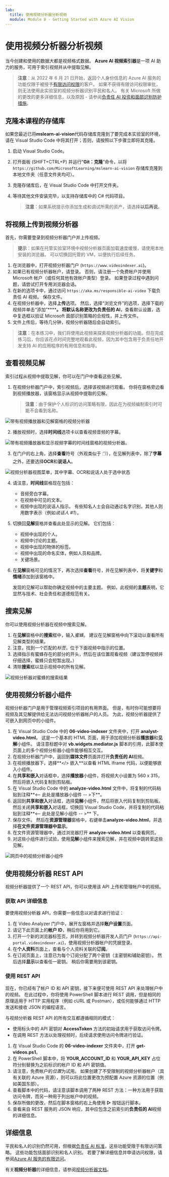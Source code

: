 ```yaml
---
lab:
  title: 使用视频分析器分析视频
  module: Module 8 - Getting Started with Azure AI Vision
---
```


# 使用视频分析器分析视频

当今创建和使用的数据大都是视频格式数据。 **Azure AI 视频索引器**是一项 AI 助力的服务，可用于索引视频并从中提取见解。

> **注意**：从 2022 年 6 月 21 日开始，返回个人身份信息的 Azure AI 服务的功能仅限于被授予[有限访问权限](https://docs.microsoft.com/azure/cognitive-services/cognitive-services-limited-access)的客户。 如果不获得有限访问权限审批，则无法使用此实验室的视频分析器识别平民和名人。 有关 Microsoft 所做的更改的更多详细信息，以及原因 - 请参阅[负责任 AI 投资和面部识别防护措施](https://azure.microsoft.com/blog/responsible-ai-investments-and-safeguards-for-facial-recognition/)。

## 克隆本课程的存储库

如果您最近已将**mslearn-ai-vision**代码存储库克隆到了要完成本实验室的环境，请在 Visual Studio Code 中将其打开；否则，请按照以下步骤立即将其克隆。

1. 启动 Visual Studio Code。
2. 打开面板 (SHIFT+CTRL+P) 并运行“**Git：克隆**”命令，以将 `https://github.com/MicrosoftLearning/mslearn-ai-vision` 存储库克隆到本地文件夹（任意文件夹均可）。
3. 克隆存储库后，在 Visual Studio Code 中打开文件夹。
4. 等待其他文件安装完毕，以支持存储库中的 C# 代码项目。

    > **注意**：如果系统提示你添加生成和调试所需的资产，请选择**以后再说**。

## 将视频上传到视频分析器

首先，你需要登录到视频分析器门户并上传视频。

> **提示**：如果在托管实验室环境中视频分析器页面加载速度缓慢，请使用本地安装的浏览器。 可以切换回托管的 VM，以便执行后续任务。

1. 在浏览器中，打开视频分析器门户 (`https://www.videoindexer.ai`)。
2. 如果已有视频分析器帐户，请登录。 否则，请注册一个免费帐户并使用 Microsoft 帐户（或任何其他有效帐户类型）登录。 如果登录过程中遇到问题，请尝试打开专用浏览器会话。
3. 在新的选项卡中，通过访问 `https://aka.ms/responsible-ai-video` 下载负责任 AI 视频。 保存文件。
4. 在视频分析器中，选择**上传**选项。 然后，选择“浏览文件”的选项，选择下载的视频并单击“添加”********。 将默认名称更改为**负责任的 AI**，查看默认设置，选中复选框以验证 Microsoft 面部识别策略的合规性，并上传文件。
5. 文件上传后，等待几分钟，视频分析器随后会自动索引。

> **注意**：在本练习中，我们将使用此视频来探索视频分析器的功能。但在完成练习后，你应该花点时间完整地观看此视频，因为其中包含用于负责任地开发支持 AI 的应用程序的有用信息和指导。 

## 查看视频见解

索引过程从视频中提取见解，你可以在门户中查看这些见解。

1. 在视频分析器门户中，索引视频后，选择该视频进行观看。 你将在窗格旁边看到视频播放器，该窗格显示从视频中提取的见解。

    > **注意**：由于保护个人标识的访问策略有限，因此在为视频编制索引时可能不会看到名称。

![带有视频播放器和见解窗格的视频分析器](../media/video-indexer-insights.png)

2. 播放视频时，选择**时间线**选项卡以查看视频音频的字幕。

![带有视频播放器和显示视频字幕的时间线窗格的视频分析器。](../media/video-indexer-transcript.png)

3. 在门户的右上角，选择**查看**符号（外观类似于 &#128455;），在见解列表中，除了**字幕**之外，还要选择**OCR**和**说话人**。

![视频分析器视图菜单，其中字幕、OCR和说话人处于选中状态](../media/video-indexer-view-menu.png)

4. 请注意，**时间线**窗格现在包括：
    - 音频旁白字幕。
    - 在视频中可见的文本。
    - 视频中出现的说话人指示。 有些知名人士会自动通过名字识别，其他人则用数字表示（例如*说话人 #1*）。
5. 切换回**见解**窗格并查看此处显示的见解。 它们包括：
    - 视频中出现的个人。
    - 视频中讨论的主题。
    - 视频中出现的物体的标签。
    - 视频中出现的命名实体，例如人员和品牌。
    - 关键场景。
6. 在**见解**窗格可见的情况下，再次选择**查看**符号，并在见解列表中，将**关键字**和**情绪**添加到该窗格中。

    发现的见解可以帮助你确定视频中的主要主题。 例如，此视频的**主题**表明，它显然与技术、社会责任和道德规范有关。

## 搜索见解

你可以使用视频分析器在视频中搜索见解。

1. 在**见解**窗格中的**搜索**框中，输入*蜜蜂*。 建议在见解窗格中向下滚动以查看所有见解类型的结果。
2. 注意，找到一个匹配的*标签*，位于下面视频中指示的位置。
3. 选择指示有蜜蜂存在的部分的开头，然后在该位置观看视频（建议暂停视频并仔细选择，蜜蜂只会短暂出现。）
4. 清除**搜索**框以显示视频中的所有见解。

![视频分析器对蜜蜂的搜索结果](../media/video-indexer-search.png)

## 使用视频分析器小组件

视频分析器门户是用于管理视频索引项目的有用界面。 但是，有时你可能想要将视频及其见解提供给无法访问视频分析器帐户的人员。 为此，视频分析器提供了可嵌入到网页中的小组件。

1. 在 Visual Studio Code 中的 **06-video-indexer** 文件夹中，打开 **analyst-video.html**。 这是一个基本的 HTML 页面，用于添加视频分析器**播放器**和**见解**小组件。 请注意标题中对 **vb.widgets.mediator.js** 脚本的引用，此脚本使页面上的多个视频分析器小组件能够相互交互。
2. 在视频分析器门户中，返回到**媒体文件**页面并打开**负责任的 AI**视频。
3. 在视频播放器下，选择**&lt;/&gt; 嵌入**以查看 HTML Iframe 代码，以便能够嵌入小组件。
4. 在**共享和嵌入**对话框中，选择**播放器**小组件，将视频大小设置为 560 x 315，然后将嵌入代码复制到剪贴板。
5. 在 Visual Studio Code 中的 **analyze-video.html** 文件中，将复制的代码粘贴到注释**&lt;-- 此处是播放器小组件 -- &gt;下**。
6. 返回到**共享和嵌入**对话框，选择**见解**小组件，然后将嵌入代码复制到剪贴板。 然后关闭**共享和嵌入**对话框，切换回 Visual Studio Code，并将复制的代码粘贴到注释**&lt;-- 此处是见解小组件 -- &gt;** 下。
7. 保存文件。 然后在**资源管理器**窗格中，右键单击**analyze-video.html**，并选择**在文件资源管理器中显示**。
8. 在文件资源管理器中，通过浏览器打开 **analyze-video.html** 以查看网页。
9. 对这些小组件进行试验，使用**见解**小组件来搜索见解，并在视频中跳转至这些见解。

![网页中的视频分析器小组件](../media/video-indexer-widgets.png)

## 使用视频分析器 REST API

视频分析器提供了一个 REST API，你可以使用该 API 上传和管理帐户中的视频。

### 获取 API 详细信息

要使用视频分析器 API，你需要一些信息以对请求进行验证：

1. 在 Video Analyzer 门户中，展开左窗格并选择**账户设置**页面。
2. 请记下此页面上的**帐户 ID**，稍后你将用到它。
3. 打开一个新的浏览器标签页，并转到视频分析器开发人员门户 (`https://api-portal.videoindexer.ai`)，使用视频分析器帐户的凭据登录。
4. 在**个人资料**页面上，查看与个人资料关联的**订阅**。
5. 在订阅页面上，注意已为每个订阅分配了两个密钥（主密钥和辅助密钥）。 然后选择**显示**以查看任一密钥。 稍后你需要用到该密钥。

### 使用 REST API

现在，你已经有了帐户 ID 和 API 密钥，接下来便可使用 REST API 来处理帐户中的视频。 在此过程中，你将使用 PowerShell 脚本进行 REST 调用，但是相同的原理适用于 HTTP 实用程序（例如 cURL 或 Postman），或任何能够通过 HTTP 发送和接收 JSON 的编程语言。

与视频分析器 REST API 的所有交互都遵循相同的模式：

- 使用标头中的 API 密钥对 **AccessToken** 方法的初始请求用于获取访问令牌。
- 在调用 REST 方法以处理视频时，后续请求使用访问令牌进行验证。

1. 在 Visual Studio Code 的 **06-video-indexer** 文件夹中，打开 **get-videos.ps1**。
2. 在 PowerShell 脚本中，将 **YOUR_ACCOUNT_ID** 和 **YOUR_API_KEY** 占位符分别替换为之前标识的帐户 ID 和 API 密钥值。
3. 请注意，免费帐户的*位置*为试用。 如果创建了不受限制的视频分析器帐户（具有关联的 Azure 资源），则可以将此位置更改为预配置 Azure 资源的位置（例如美国东部）。
4. 查看脚本中的代码，请注意该脚本调用了两种 REST 方法：一种方法用于获取访问令牌，而另一种用于列出帐户中的视频。
5. 保存所做的更改，然后在脚本窗格的右上角使用 **&#9655;** 按钮运行脚本。
6. 查看来自 REST 服务的 JSON 响应，其中应包含之前索引的**负责任的 AI**视频的详细信息。

## 详细信息

平民和名人的识别仍然可用，但根据[负责任 AI 标准](https://aka.ms/aah91ff)，这些功能受限于有限访问策略。 这些功能包括面部识别和名人识别。 若要了解详细信息并申请访问权限，请参阅[Azure AI 服务的有限访问](https://docs.microsoft.com/azure/cognitive-services/cognitive-services-limited-access)。

有关**视频分析器**的详细信息，请参阅[视频分析器文档](https://docs.microsoft.com/azure/azure-video-analyzer/video-analyzer-for-media-docs/)。
